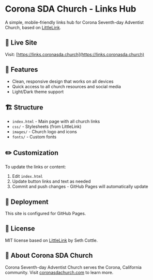 # Corona SDA Church - Links Hub

A simple, mobile-friendly links hub for Corona Seventh-day Adventist Church, based on [LittleLink](https://github.com/sethcottle/littlelink).

## 🔗 Live Site

Visit: [https://links.coronasda.church](https://links.coronasda.church)

## 📱 Features

- Clean, responsive design that works on all devices
- Quick access to all church resources and social media
- Light/Dark theme support

## 🏗️ Structure

- `index.html` - Main page with all church links
- `css/` - Stylesheets (from LittleLink)
- `images/` - Church logo and icons
- `fonts/` - Custom fonts

## ✏️ Customization

To update the links or content:

1. Edit `index.html`
1. Update button links and text as needed
1. Commit and push changes - GitHub Pages will automatically update

## 🚀 Deployment

This site is configured for GitHub Pages.

## 📝 License

MIT license based on [LittleLink](https://github.com/sethcottle/littlelink) by Seth Cottle.

## 🙏 About Corona SDA Church

Corona Seventh-day Adventist Church serves the Corona, California community. Visit [coronasdachurch.com](https://coronasdachurch.com/) to learn more.
